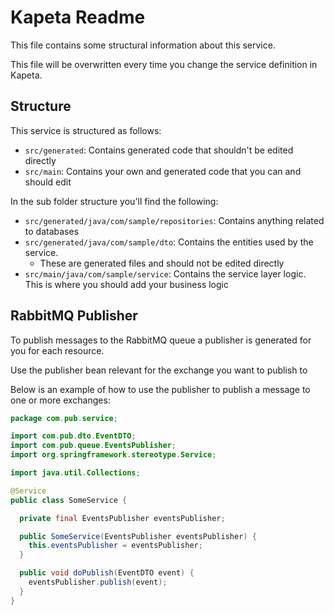 # Kapeta Readme
This file contains some structural information about this service.

This file will be overwritten every time you change the service definition in Kapeta.

## Structure
This service is structured as follows:
* ```src/generated```: Contains generated code that shouldn't be edited directly
* ```src/main```: Contains your own and generated code that you can and should edit

In the sub folder structure you'll find the following:
* ```src/generated/java/com/sample/repositories```: Contains anything related to databases
* ```src/generated/java/com/sample/dto```: Contains the entities used by the service.
  * These are generated files and should not be edited directly
* ```src/main/java/com/sample/service```: Contains the service layer logic. This is where you should add your business logic



## RabbitMQ Publisher
To publish messages to the RabbitMQ queue a publisher is generated for you for each resource.

Use the publisher bean relevant for the exchange you want to publish to

Below is an example of how to use the publisher to publish a message to one or more exchanges:
```java
package com.pub.service;

import com.pub.dto.EventDTO;
import com.pub.queue.EventsPublisher;
import org.springframework.stereotype.Service;

import java.util.Collections;

@Service
public class SomeService {

  private final EventsPublisher eventsPublisher;

  public SomeService(EventsPublisher eventsPublisher) {
    this.eventsPublisher = eventsPublisher;
  }

  public void doPublish(EventDTO event) {
    eventsPublisher.publish(event);
  }
}

```
